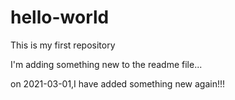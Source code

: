 # hello-world
This is my first repository

I'm adding something new to the readme file...

on 2021-03-01,I have added something new again!!!
